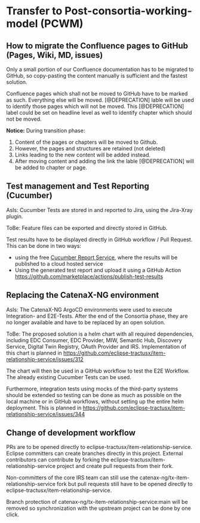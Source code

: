 # Transfer to Post-consortia-working-model (PCWM)

## How to migrate the Confluence pages to GitHub (Pages, Wiki, MD, issues)

Only a small portion of our Confluence documentation has to be migrated to GitHub, so copy-pasting the content manually is sufficient and the fastest solution.

Confluence pages which shall not be moved to GitHub have to be marked as such. Everything else will be moved. [@DEPRECATION] lable will be used to identify those pages which will not be moved. 
This [@DEPRECATION] label could be set on headline level as well to identify chapter which should not be moved. 

**Notice:**
During transition phase:
1. Content of the pages or chapters will be moved to Github.
2. However, the pages and structures are retained (not deleted)
3. Links leading to the new content will be added instead. 
4. After moving content and adding the link the lable  [@DEPRECATION] will be added to chapter or page.


## Test management and Test Reporting (Cucumber)

AsIs:
Cucumber Tests are stored in and reported to Jira, using the Jira-Xray plugin. 

ToBe:
Feature files can be exported and directly stored in GitHub.

Test results have to be displayed directly in GitHub workflow / Pull Request. This can be done in two ways:

- using the free [Cucumber Report Service](https://cucumber.io/docs/cucumber/reporting/?lang=java#cucumber-reports-service), where the results will be published to a cloud hosted service
- Using the generated test report and upload it using a GitHub Action https://github.com/marketplace/actions/publish-test-results

## Replacing the CatenaX-NG environment

AsIs:
The CatenaX-NG ArgoCD environments were used to execute Integration- and E2E-Tests. After the end of the Consortia phase, they are no longer available and have to be replaced by an open solution.

ToBe:
The proposed solution is a helm chart with all required dependencies, including EDC Consumer, EDC Provider, MIW,
Semantic Hub, Discovery Service, Digital Twin Registry, OAuth Provider and IRS. Implementation of this chart is planned
in https://github.com/eclipse-tractusx/item-relationship-service/issues/312

The chart will then be used in a GitHub workflow to test the E2E Workflow. The already existing Cucumber Tests can be
used.

Furthermore, integration tests using mocks of the third-party systems should be extended so testing can be done as much as possible on the local machine or in GitHub workflows, without setting up the entire helm deployment. This is planned in https://github.com/eclipse-tractusx/item-relationship-service/issues/344

## Change of development workflow

PRs are to be opened directly to eclipse-tractusx/item-relationship-service. Eclipse committers can create branches directly in this project. External contributors can contribute by forking the eclipse-tractusx/item-relationship-service project and create pull requests from their fork.

Non-committers of the core IRS team can still use the catenax-ng/tx-item-relationship-service fork but pull requests still have to be opened directly to eclipse-tractusx/item-relationship-service.

Branch protection of catenax-ng/tx-item-relationship-service:main will be removed so synchronization with the upstream project can be done by one click.

